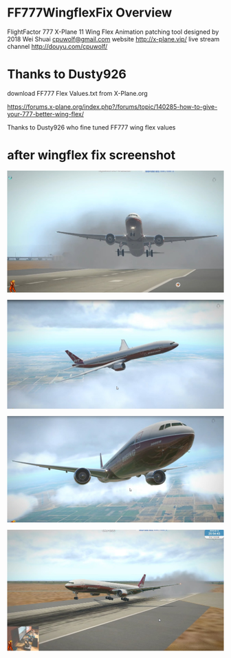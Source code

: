 # FF777WingflexFix Overview

FlightFactor 777 X-Plane 11
Wing Flex Animation patching tool
designed by 2018 Wei Shuai <cpuwolf@gmail.com>
website http://x-plane.vip/
live stream channel http://douyu.com/cpuwolf/

# Thanks to Dusty926

download FF777 Flex Values.txt from X-Plane.org

https://forums.x-plane.org/index.php?/forums/topic/140285-how-to-give-your-777-better-wing-flex/

Thanks to Dusty926 who fine tuned FF777 wing flex values

# after wingflex fix screenshot

![toga](https://github.com/cpuwolf/pyff777wingflexfix/blob/master/img/zbmate_com_obs_addon01%202018-02-14.jpg)

![toga](https://github.com/cpuwolf/pyff777wingflexfix/blob/master/img/zbmate_com_obs_addon02%202018-02-14.jpg)

![toga](https://github.com/cpuwolf/pyff777wingflexfix/blob/master/img/zbmate_com_obs_addon03%202018-02-14.jpg)

![toga](https://github.com/cpuwolf/pyff777wingflexfix/blob/master/img/zbmate_com_obs_addon04%202018-02-14.jpg)

